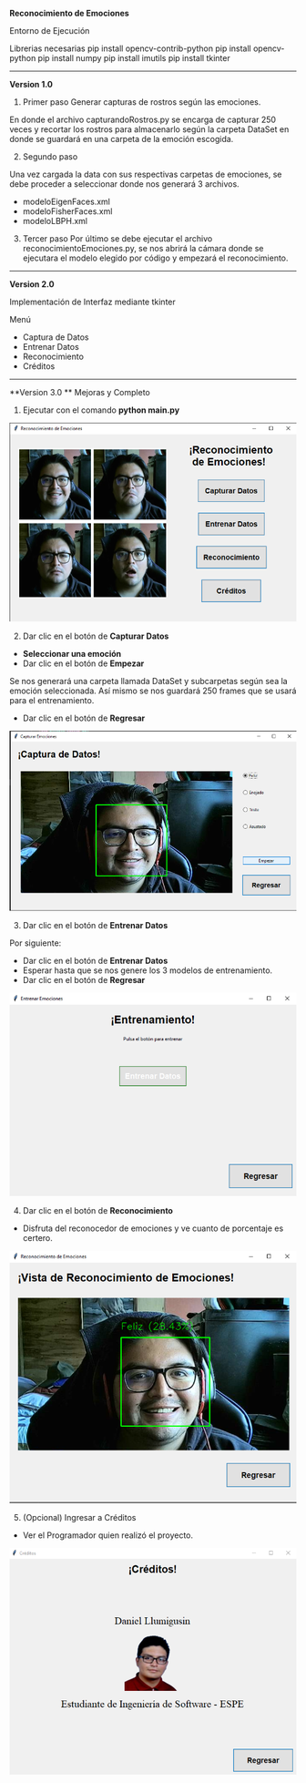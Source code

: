 **Reconocimiento de Emociones**

Entorno de Ejecución

Librerias necesarias
pip install opencv-contrib-python
pip install opencv-python
pip install numpy
pip install imutils
pip install tkinter

------------------------------------------------------------------------------------------------------------------------------------------------------------------------

**Version 1.0**
1. Primer paso
Generar capturas de rostros según las emociones.

En donde el archivo capturandoRostros.py se encarga de capturar 250 veces y recortar los rostros para almacenarlo según la carpeta DataSet en donde se guardará en una carpeta de la emoción escogida.

2. Segundo paso

Una vez cargada la data con sus respectivas carpetas de emociones, se debe proceder a seleccionar donde nos generará 3 archivos.
- modeloEigenFaces.xml
- modeloFisherFaces.xml
- modeloLBPH.xml

3. Tercer paso
Por último se debe ejecutar el archivo reconocimientoEmociones.py, se nos abrirá la cámara donde se ejecutara el modelo elegido por código y empezará el reconocimiento.
--------------------------------------------------------------------------------------------------------------------------------------------------------------------------------

**Version 2.0**

Implementación de Interfaz mediante tkinter

Menú
  - Captura de Datos
  - Entrenar Datos
  - Reconocimiento
  - Créditos


------------------------------------------------------------------------------------------------------------------------------------------------------------------------------

**Version 3.0 **
Mejoras y Completo

1. Ejecutar con el comando **python main.py**

![](https://github.com/DanielLlumigusin/ReconocimientoFacial/blob/main/README_IMG/menu.png)

2. Dar clic en el botón de **Capturar Datos**

- **Seleccionar una emoción**
- Dar clic en el botón de **Empezar**

Se nos generará una carpeta llamada DataSet y subcarpetas según sea la emoción seleccionada. Así mismo se nos guardará 250 frames que se usará para el entrenamiento.

- Dar clic en el botón de **Regresar**

![](https://github.com/DanielLlumigusin/ReconocimientoFacial/blob/main/README_IMG/capturaDatos.png)


3. Dar clic en el botón de **Entrenar Datos**

  Por siguiente:
- Dar clic en el botón de **Entrenar Datos** 
- Esperar hasta que se nos genere los 3 modelos de entrenamiento.
- Dar clic en el botón de **Regresar**

![](https://github.com/DanielLlumigusin/ReconocimientoFacial/blob/main/README_IMG/train.png)

4. Dar clic en el botón de **Reconocimiento**
- Disfruta del reconocedor de emociones y ve cuanto de porcentaje es certero.

![](https://github.com/DanielLlumigusin/ReconocimientoFacial/blob/main/README_IMG/emotion.png)

5. (Opcional) Ingresar a Créditos 
- Ver el Programador quien realizó el proyecto.

![](https://github.com/DanielLlumigusin/ReconocimientoFacial/blob/main/README_IMG/creditos.png)

